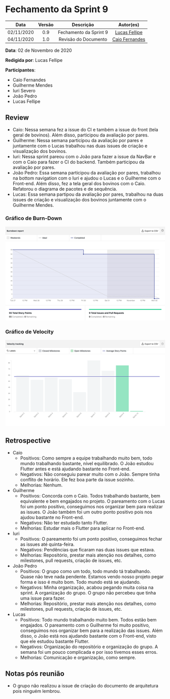 # Fechamento da Sprint 9

|    Data    | Versão |         Descrição         |           Autor(es)           |
| :--------: | :----: | :-----------------------: | :---------------------------: |
| 02/11/2020 |  0.9   | Fechamento da Sprint 9 | [Lucas Fellipe](https://github.com/lucasfcm9)  |
| 04/11/2020  |  1.0   | Revisão do Documento | [Caio Fernandes](https://github.com/caiovfernandes) |

**Data**: 02 de Novembro de 2020

**Redigida por**: Lucas Fellipe

**Participantes**:
* Caio Fernandes
* Guilherme Mendes
* Iuri Severo
* João Pedro
* Lucas Fellipe

## Review

* Caio: Nessa semana fez a issue do CI e também a issue do front (tela geral de bovinos). Além disso, participou da avaliação por pares. 
* Guilherme: Nessa semana participou da avaliação por pares e juntamente com o Lucas trabalhou nas duas issues de criação e visualização dos bovinos.
* Iuri: Nessa sprint pareou com o João para fazer a issue da NavBar e com o Caio para fazer o CI do backend. Também participou da avaliação por pares.
* João Pedro: Essa semana participou da avaliação por pares, trabalhou na bottom navigation com o Iuri e ajudou o Lucas e o Guilherme com o Front-end. Além disso, fez a tela geral dos bovinos com o Caio. Refatorou o diagrama de pacotes e de sequência. 
* Lucas: Essa semana partipou da avaliação por pares, trabalhou na duas issues de criação e visualização dos bovinos juntamente com o Guilherme Mendes.

### Gráfico de Burn-Down

<img src="docs/Assets/Img/Sprints/BurnDownSprint9.png" alt="Burn-Down">


### Gráfico de Velocity

<img src="docs/Assets/Img/Sprints/VelocitySprint9.png" alt="Burn-Down">

## Retrospective

* Caio
    * Positivos: Como sempre a equipe trabalhando muito bem, todo mundo trabalhando bastante, nível equilibrado. O João estudou Flutter antes e está ajudando bastante no Front-end. 
    * Negativos: Não conseguiu parear muito com o João. Sempre tinha conflito de horário. Ele fez boa parte da issue sozinho. 
    * Melhorias: Nenhum.
* Guilherme
    * Positivos: Concorda com o Caio. Todos trabalhando bastante, bem equivalente e bem engajados no projeto. O pareamento com o Lucas foi um ponto positivo, conseguimos nos organizar bem para realizar as issues. O João também foi um outro ponto positivo pois nos ajudou bastante no Front-end.
    * Negativos: Não ter estudado tanto Flutter. 
    * Melhorias: Estudar mais o Flutter para aplicar no Front-end.
* Iuri
    * Positivos: O pareamento foi um ponto positivo, conseguimos fechar as issues até quinta-feira. 
    * Negativos: Pendências que ficaram nas duas issues que estava. 
    * Melhorias: Repositório, prestar mais atenção nos detalhes, como milestones, pull requests, criação de issues, etc.
* João Pedro
    * Positivos: O grupo como um todo, todo mundo tá trabalhando. Quase não teve nada pendente. Estamos vendo nosso projeto pegar forma e isso é muito bom. Todo mundo está se ajudando. 
    * Negativos: Minha organização, acabou pegando muita coisa na sprint. A organização do grupo. O grupo não percebeu que tinha uma issue para fazer.
    * Melhorias: Repositório, prestar mais atenção nos detalhes, como milestones, pull requests, criação de issues, etc.
* Lucas
    * Positivos: Todo mundo trabalhando muito bem. Todos estão bem engajados. O pareamento com o Guilherme foi muito positivo, conseguimos nos organizar bem para a realização das issues. Além disso, o João está nos ajudando bastante com o Front-end, visto que ele estudou bastante Flutter.
    * Negativos: Organização do repositório e organização do grupo. A semana foi um pouco complicada e por isso tivemos esses erros.
    * Melhorias: Comunicação e organização, como sempre. 

## Notas pós reunião
* O grupo não realizou a issue de criação do documento de arquitetura pois ninguém lembrou.

